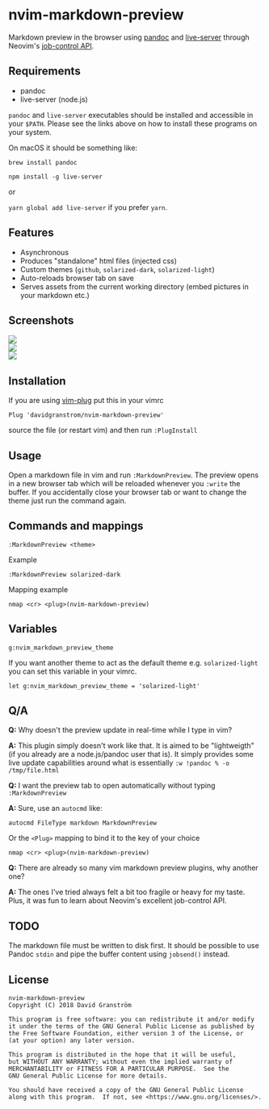 # nvim-markdown-preview

Markdown preview in the browser using [pandoc](https://pandoc.org/) and [live-server](https://github.com/tapio/live-server) through Neovim's [job-control API](https://neovim.io/doc/user/job_control.html).

## Requirements

* pandoc
* live-server (node.js)

`pandoc` and `live-server` executables should be installed and accessible in your `$PATH`. Please see the links above on how to install these programs on your system.

On macOS it should be something like:

`brew install pandoc`

`npm install -g live-server`

or

`yarn global add live-server` if you prefer `yarn`.


## Features

* Asynchronous
* Produces "standalone" html files (injected css)
* Custom themes (`github`, `solarized-dark`, `solarized-light`)
* Auto-reloads browser tab on save
* Serves assets from the current working directory (embed pictures in your markdown etc.)

## Screenshots

<section style="display: grid; grid-template-columns: repeat(auto-fit, minmax(300px, 1fr)); grid-gap: 0px;">
  <img src=./screenshots/github.jpg />
  <img src=./screenshots/solarized-light.jpg />
  <img src=./screenshots/solarized-dark.jpg />
</section>

## Installation

If you are using [vim-plug](https://github.com/junegunn/vim-plug) put this in your vimrc

`Plug 'davidgranstrom/nvim-markdown-preview'`

source the file (or restart vim) and then run `:PlugInstall`

## Usage

Open a markdown file in vim and run `:MarkdownPreview`. The preview opens in a new browser tab which will be reloaded whenever you `:write` the buffer. If you accidentally close your browser tab or want to change the theme just run the command again.

## Commands and mappings

`:MarkdownPreview <theme>`

Example

`:MarkdownPreview solarized-dark`

Mapping example

`nmap <cr> <plug>(nvim-markdown-preview)`

## Variables

`g:nvim_markdown_preview_theme`

If you want another theme to act as the default theme e.g. `solarized-light` you can set this variable in your vimrc.

`let g:nvim_markdown_preview_theme = 'solarized-light'`

## Q/A

**Q:** Why doesn't the preview update in real-time while I type in vim?

**A:** This plugin simply doesn't work like that. It is aimed to be "lightweigth" (if you already are a node.js/pandoc user that is).
It simply provides some live update capabilities around what is essentially `:w !pandoc % -o /tmp/file.html`

**Q:** I want the preview tab to open automatically without typing `:MarkdownPreview`

**A:** Sure, use an `autocmd` like:
```
autocmd FileType markdown MarkdownPreview
```

Or the `<Plug>` mapping to bind it to the key of your choice
```
nmap <cr> <plug>(nvim-markdown-preview)
```

**Q:** There are already so many vim markdown preview plugins, why another one?

**A:** The ones I've tried always felt a bit too fragile or heavy for my taste. Plus, it was fun to learn about Neovim's excellent job-control API.

## TODO

The markdown file must be written to disk first. It should be possible to use Pandoc `stdin` and pipe the buffer content using `jobsend()` instead.

## License

```
nvim-markdown-preview
Copyright (C) 2018 David Granström

This program is free software: you can redistribute it and/or modify
it under the terms of the GNU General Public License as published by
the Free Software Foundation, either version 3 of the License, or
(at your option) any later version.

This program is distributed in the hope that it will be useful,
but WITHOUT ANY WARRANTY; without even the implied warranty of
MERCHANTABILITY or FITNESS FOR A PARTICULAR PURPOSE.  See the
GNU General Public License for more details.

You should have received a copy of the GNU General Public License
along with this program.  If not, see <https://www.gnu.org/licenses/>.
```
